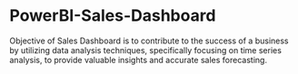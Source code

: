 # PowerBI-Sales-Dashboard
 Objective of Sales Dashboard is to contribute to the success of a business by utilizing data analysis techniques, specifically focusing on time series analysis, to provide valuable insights and accurate sales forecasting.
